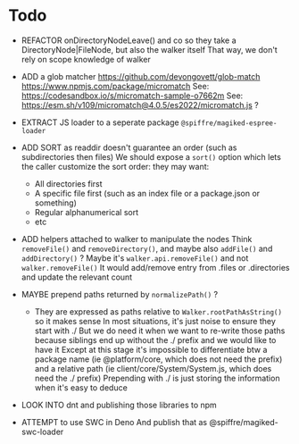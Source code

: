 
# Todo

- REFACTOR onDirectoryNodeLeave() and co so they take a DirectoryNode|FileNode, but also the walker itself
  That way, we don't rely on scope knowledge of walker

- ADD a glob matcher
  https://github.com/devongovett/glob-match
  https://www.npmjs.com/package/micromatch
    See: https://codesandbox.io/s/micromatch-sample-o7662m
    See: https://esm.sh/v109/micromatch@4.0.5/es2022/micromatch.js ?

- EXTRACT JS loader to a seperate package `@spiffre/magiked-espree-loader`

- ADD SORT as readdir doesn't guarantee an order (such as subdirectories then files)
  We should expose a `sort()` option which lets the caller customize the sort order: they may want:
  - All directories first
  - A specific file first (such as an index file or a package.json or something)
  - Regular alphanumerical sort
  - etc

- ADD helpers attached to walker to manipulate the nodes
  Think `removeFile()` and `removeDirectory()`, and maybe also `addFile()` and `addDirectory()` ?
  Maybe it's `walker.api.removeFile()` and not `walker.removeFile()`
  It would add/remove entry from .files or .directories and update the relevant count

- MAYBE prepend paths returned by `normalizePath()` ?
   - They are expressed as paths relative to `Walker.rootPathAsString()` so it makes sense
     In most situations, it's just noise to ensure they start with ./
     But we do need it when we want to re-write those paths because siblings end up without the ./ prefix and we would like to have it
     Except at this stage it's impossible to differentiate btw a package name (ie @platform/core, which does not need the prefix)
     and a relative path (ie client/core/System/System.js, which does need the ./ prefix)
     Prepending with ./ is just storing the information when it's easy to deduce

- LOOK INTO dnt and publishing those libraries to npm

- ATTEMPT to use SWC in Deno
  And publish that as @spiffre/magiked-swc-loader


